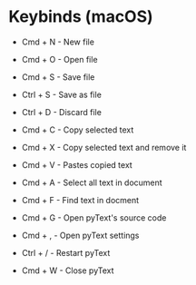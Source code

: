 # Keybinds (macOS)

- Cmd + N - New file 
- Cmd + O - Open file 
- Cmd + S - Save file 
- Ctrl + S - Save as file 
- Ctrl + D - Discard file 

- Cmd + C - Copy selected text 
- Cmd + X - Copy selected text and remove it 
- Cmd + V - Pastes copied text 
- Cmd + A - Select all text in document 
- Cmd + F - Find text in docment

- Cmd + G - Open pyText's source code

- Cmd + , - Open pyText settings
- Ctrl + / - Restart pyText
- Cmd + W - Close pyText 